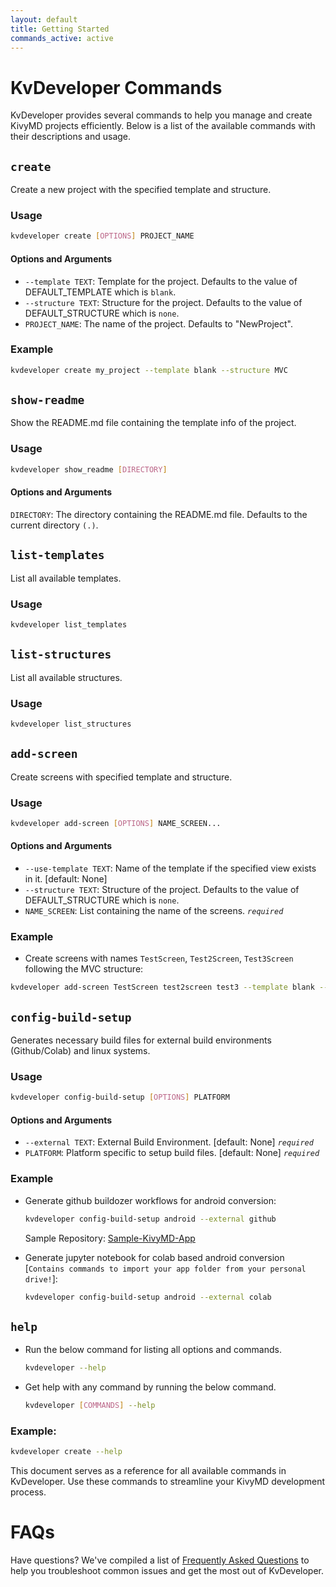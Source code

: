 ```yaml
---
layout: default
title: Getting Started
commands_active: active
---
```


# KvDeveloper Commands

KvDeveloper provides several commands to help you manage and create KivyMD projects efficiently. Below is a list of the available commands with their descriptions and usage.

## `create`
Create a new project with the specified template and structure.

### Usage

```bash
kvdeveloper create [OPTIONS] PROJECT_NAME
```

#### Options and Arguments

- `--template TEXT`: Template for the project. Defaults to the value of DEFAULT_TEMPLATE which is `blank`.
- `--structure TEXT`: Structure for the project. Defaults to the value of DEFAULT_STRUCTURE which is `none`.
- `PROJECT_NAME`: The name of the project. Defaults to "NewProject".

### Example
```bash
kvdeveloper create my_project --template blank --structure MVC
```


## `show-readme`
Show the README.md file containing the template info of the project.

### Usage
```bash
kvdeveloper show_readme [DIRECTORY]
```

#### Options and Arguments
`DIRECTORY`: The directory containing the README.md file. Defaults to the current directory `(.)`.

## `list-templates`
List all available templates.

### Usage
```bash
kvdeveloper list_templates
```


## `list-structures`
List all available structures.

### Usage
```bash
kvdeveloper list_structures
```


## `add-screen`
Create screens with specified template and structure.

### Usage

```bash
kvdeveloper add-screen [OPTIONS] NAME_SCREEN...
```

#### Options and Arguments

- `--use-template TEXT`: Name of the template if the specified view exists in it. [default: None]
- `--structure TEXT`: Structure of the project. Defaults to the value of DEFAULT_STRUCTURE which is `none`.
- `NAME_SCREEN`: List containing the name of the screens. _`required`_

### Example

- Create screens with names `TestScreen`, `Test2Screen`, `Test3Screen` following the MVC structure:
```bash
kvdeveloper add-screen TestScreen test2screen test3 --template blank --structure MVC
```


## `config-build-setup`
Generates necessary build files for external build environments (Github/Colab) and linux
systems.

### Usage
```bash
kvdeveloper config-build-setup [OPTIONS] PLATFORM
```

#### Options and Arguments
- `--external TEXT`: External Build Environment. [default: None] _`required`_
- `PLATFORM`: Platform specific to setup build files. [default: None] _`required`_

### Example
- Generate github buildozer workflows for android conversion:
    ```bash
    kvdeveloper config-build-setup android --external github
    ```

    Sample Repository: [Sample-KivyMD-App](https://github.com/Novfensec/SAMPLE-KIVYMD-APP)

- Generate jupyter notebook for colab based android conversion [`Contains commands to import your app folder from your personal drive!`]:
    ```bash
    kvdeveloper config-build-setup android --external colab
    ```


## `help`

- Run the below command for listing all options and commands.
    ```bash
    kvdeveloper --help
    ```

- Get help with any command by running the below command.
    ```bash
    kvdeveloper [COMMANDS] --help
    ```

### Example:
```bash
kvdeveloper create --help
```

This document serves as a reference for all available commands in KvDeveloper. Use these commands to streamline your KivyMD development process.

# FAQs

Have questions? We've compiled a list of [Frequently Asked Questions](faqs.md) to help you troubleshoot common issues and get the most out of KvDeveloper.
